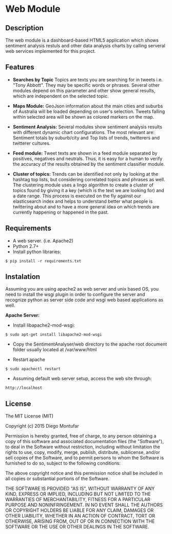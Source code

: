 Web Module
===================

## Description

The web module is a dashboard-based HTML5 application which shows sentiment analysis restuls and other data analysis charts by calling serveral web services implemented for this project. 

## Features

* **Searches by Topic** Topics are texts you are searching for in tweets i.e. "Tony Abbott". They may be specific words or phrases. Several other modules depend on this parameter and other show general results, which are independent on the selected topic.

* **Maps Module:** GeoJson information about the main cities and suburbs of Australia will be loaded depending on user's selection. Tweets falling within selected area will be shown as colored markers on the map. 

* **Sentiment Analysis:** Several modules show sentiment analysis results with different dynamic chart configurations. The most relevant are: Sentiment totals by suburb/city and Top lists of trends, twitterers and twitterer cultures.

* **Feed module:** Tweet texts are shown in a feed module separated by positives, negatives and neutrals. Thus, it is easy for a human to verify the accuracy of the results obtained by the sentiment classifier module.

* **Cluster of topics:** Trends can be identified not only by looking at the hashtag top lists, but considering correlated topics and phrases as well. The clustering module uses a lingo algorithm to create a cluster of topics found by giving it a key (which is the text we are looking for) and a date range. This process is executed on the fly against our elasticsearch index and helps to understand better what people is twittering about and to have a more general idea on which trends are currently happening or happened in the past. 


## Requirements

* A web server. (i.e. Apache2)
* Python 2.7+ 
* Install python libraries:
```
$ pip install -r requirements.txt
``` 

## Instalation

Assuming you are using apache2 as web server and unix based OS, you need to install the wsgi plugin in order to configure the server and recognize python as server side code and wsgi web based applications as well.

**Apache Server:**<br>

* Install libapache2-mod-wsgi:
```
$ sudo apt-get install libapache2-mod-wsgi
```

* Copy the SentimentAnalyser/web directory to the apache root document folder usually located at /var/www/html

* Restart apache
```
$ sudo apachectl restart
```

* Assuming default web server setup, access the web site through:

```
http://localhost
```

## License

The MIT License (MIT)

Copyright (c) 2015 Diego Montufar

Permission is hereby granted, free of charge, to any person obtaining a copy of this software and associated documentation files (the "Software"), to deal in the Software without restriction, including without limitation the rights to use, copy, modify, merge, publish, distribute, sublicense, and/or sell copies of the Software, and to permit persons to whom the Software is furnished to do so, subject to the following conditions:

The above copyright notice and this permission notice shall be included in all copies or substantial portions of the Software.

THE SOFTWARE IS PROVIDED "AS IS", WITHOUT WARRANTY OF ANY KIND, EXPRESS OR IMPLIED, INCLUDING BUT NOT LIMITED TO THE WARRANTIES OF MERCHANTABILITY, FITNESS FOR A PARTICULAR PURPOSE AND NONINFRINGEMENT. IN NO EVENT SHALL THE AUTHORS OR COPYRIGHT HOLDERS BE LIABLE FOR ANY CLAIM, DAMAGES OR OTHER LIABILITY, WHETHER IN AN ACTION OF CONTRACT, TORT OR OTHERWISE, ARISING FROM, OUT OF OR IN CONNECTION WITH THE SOFTWARE OR THE USE OR OTHER DEALINGS IN THE SOFTWARE.